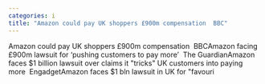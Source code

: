 ```yaml
---
categories: i
title: "Amazon could pay UK shoppers £900m compensation  BBC"
---
```

Amazon could pay UK shoppers £900m compensation&nbsp;&nbsp;BBCAmazon facing £900m lawsuit for ‘pushing customers to pay more’&nbsp;&nbsp;The GuardianAmazon faces $1 billion lawsuit over claims it "tricks" UK customers into paying more&nbsp;&nbsp;EngadgetAmazon faces $1 bln lawsuit in UK for "favouri